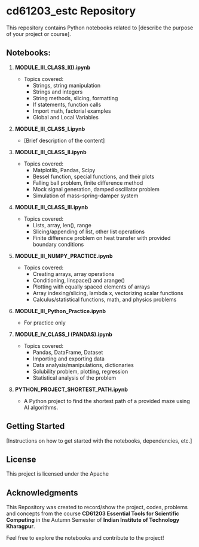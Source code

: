 # cd61203_estc Repository

This repository contains Python notebooks related to [describe the purpose of your project or course].

## Notebooks:

1. **MODULE_III_CLASS_I(I).ipynb** 
   - Topics covered:
     - Strings, string manipulation
     - Strings and integers
     - String methods, slicing, formatting
     - If statements, function calls
     - Import math, factorial examples
     - Global and Local Variables

2. **MODULE_III_CLASS_I.ipynb**
   - [Brief description of the content]

3. **MODULE_III_CLASS_II.ipynb**
   - Topics covered:
     - Matplotlib, Pandas, Scipy
     - Bessel function, special functions, and their plots
     - Falling ball problem, finite difference method
     - Mock signal generation, damped oscillator problem
     - Simulation of mass-spring-damper system

4. **MODULE_III_CLASS_III.ipynb**
   - Topics covered:
     - Lists, array, len(), range
     - Slicing/appending of list, other list operations
     - Finite difference problem on heat transfer with provided boundary conditions

5. **MODULE_III_NUMPY_PRACTICE.ipynb**
   - Topics covered:
     - Creating arrays, array operations
     - Conditioning, linspace() and arange()
     - Plotting with equally spaced elements of arrays
     - Array indexing/slicing, lambda x, vectorizing scalar functions
     - Calculus/statistical functions, math, and physics problems

6. **MODULE_III_Python_Practice.ipynb**
   - For practice only

7. **MODULE_IV_CLASS_I (PANDAS).ipynb**
   - Topics covered:
     - Pandas, DataFrame, Dataset
     - Importing and exporting data
     - Data analysis/manipulations, dictionaries
     - Solubility problem, plotting, regression
     - Statistical analysis of the problem

8. **PYTHON_PROJECT_SHORTEST_PATH.ipynb**
   - A Python project to find the shortest path of a provided maze using AI algorithms.

## Getting Started

[Instructions on how to get started with the notebooks, dependencies, etc.]

## License

This project is licensed under the Apache

## Acknowledgments

This Repository was created to record/show the project, codes, problems and concepts from the course **CD61203 Essential Tools for Scientific Computing** in the Autumn Semester of **Indian Institute of Technology Kharagpur**.

Feel free to explore the notebooks and contribute to the project!

